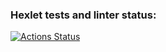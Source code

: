### Hexlet tests and linter status:
[![Actions Status](https://github.com/SpectrumH/frontend-project-44/workflows/hexlet-check/badge.svg)](https://github.com/SpectrumH/frontend-project-44/actions)